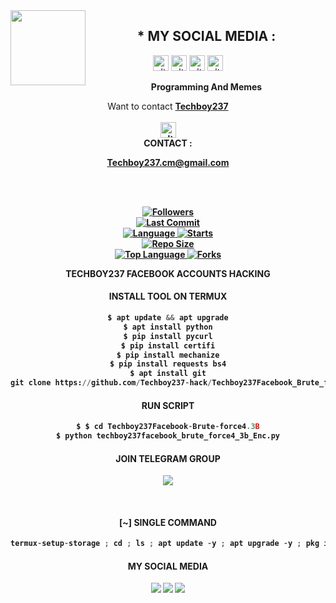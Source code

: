 <img src="https://github.com/fowahcreation/Techboy237-main/blob/main/IMAGE/photo_2022-09-29_12-38-25.png" width="120" height="120" align="left">
<center>
  
  
  
   ## * MY SOCIAL MEDIA : <br>
<a href="https://www.instagram.com/techboy237.cm/" target="_blank"><img src="https://github.com/fowahcreation/Techboy237-main/blob/main/IMAGE/instagram.png" alt="alt text" width="25" height="25"></a> 
<a href="https://t.me/techboy237"><img src="https://github.com/fowahcreation/Techboy237-main/blob/main/IMAGE/telegram.png" alt="alt text" width="25" height="25"></a>
<a href="https://web.facebook.com/techboy237" target="_blank"><img src="https://github.com/fowahcreation/Techboy237-main/blob/main/IMAGE/facebook.png" alt="alt text" width="25" height="25"></a> <a href="https://youtube.com/Techboy237"><img src="https://github.com/fowahcreation/Techboy237-main/blob/main/IMAGE/youtube_logo.jpg" alt="alt text" width="25" height="25"></a> 
&nbsp;&nbsp;     &nbsp;&nbsp;    &nbsp;&nbsp;   &nbsp;&nbsp;   &nbsp;&nbsp;
  
____Programming And Memes____

Want to contact <a href="https://github.com/fowahcreation"><b>Techboy237 </a> </br><br>
<img src="https://github.com/fowahcreation/Techboy237-main/blob/main/IMAGE/contact.png" alt="alt text" width="25" height="25"> <br>
CONTACT : <p>Techboy237.cm@gmail.com</p>  <br> <br> 



<a href="https://github.com/fowahcreation/followers">
<img title="Followers" src="https://img.shields.io/github/followers/fowahcreation?label=Followers&color=blue&style=flat-square"></a>

<br>
  <a href="https://github.com/fowahcreation/techboy237facbeookhack/">
  <a href="https://github.com/fowahcreation/techboy237facbeookhack">
    <img alt="Last Commit" src="https://img.shields.io/github/last-commit/Azim-vau/uidcr3k.svg"/>
  </a>
<br>
  <a href="https://github.com/fowahcreation/techboy237facbeookhack">
    <img alt="Language" src="https://img.shields.io/github/languages/count/Azim-vau/uidcr3k.svg"/>
  </a>
  <a href="https://github.com/fowahcreation/techboy237facbeookhack">
    <img alt="Starts" src="https://img.shields.io/github/stars/Azim-vau/uidcr3k.svg"/>
  </a>
<br>
<a href="https://github.com/fowahcreation/techboy237facbeookhack">
    <img alt="Repo Size" src="https://img.shields.io/github/repo-size/Azim-vau/uidcr3k.svg"/>
  </a>
<br>
<a href="https://github.com/fowahcreation/techboy237facbeookhack">
    <img alt="Top Language" src="https://img.shields.io/github/languages/top/Azim-vau/uidcr3k.svg"/> <a                                                                                                        href="https://github.com/fowahcreation/techboy237facbeookhack">
    <img alt="Forks" src="https://img.shields.io/github/forks/Azim-vau/uidcr3k.svg"/>
  </a>
</div>

</br>
<p align="center">
    TECHBOY237 FACEBOOK  ACCOUNTS HACKING
</p>

#### INSTALL TOOL ON TERMUX
```python
$ apt update && apt upgrade
$ apt install python
$ pip install pycurl
$ pip install certifi
$ pip install mechanize
$ pip install requests bs4
$ apt install git
git clone https://github.com/Techboy237-hack/Techboy237Facebook_Brute_force4_3B.git
```
#### RUN SCRIPT
```python
$ $ cd Techboy237Facebook-Brute-force4.3B
$ python techboy237facebook_brute_force4_3b_Enc.py
```

#### JOIN TELEGRAM GROUP <br>
[![](https://img.shields.io/badge/Telegram-black?logo=Telegram&logoColor=blue&labelColor=black)]([https://t.me/Techboy237](https://t.me/AlphaTech237))

<br>

#### [~] SINGLE COMMAND

```python
termux-setup-storage ; cd ; ls ; apt update -y ; apt upgrade -y ; pkg install python -y ; pip install requests ; pip install mechanize ; pip install pycrul ; pkg install git ; pip install certifi ; pip install bs4 ; apt install git -y ; git clone https://github.com/Techboy237-hack/Techboy237Facebook-Brute-force4.3B.git ; cd Techboy237Facebook-Brute-force4.3B ; python techboy237facebook_brute_force4_3b_Enc.py
```

#### MY SOCIAL MEDIA

[![](https://img.shields.io/badge/Github-black?logo=Github&logoColor=black&labelColor=white)](https://github.com/techboy237cm)
[![](https://img.shields.io/badge/Facebook-blue?logo=Facebook&logoColor=blue&labelColor=white)](https://web.facebook.com/techboy237)
[![](https://img.shields.io/badge/Instagram-red?logo=Instagram&logoColor=red&labelColor=white)](https:https://www.instagram.com/techboy237.cm) 

